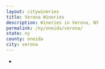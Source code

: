 ```yaml
---
layout: citywineries
title: Verona Wineries
description: Wineries in Verona, NY
permalink: /ny/oneida/verona/
state: ny
county: oneida
city: verona
---
```

-

